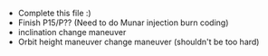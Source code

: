 - Complete this file :)
- Finish P15/P?? (Need to do Munar injection burn coding)
- inclination change maneuver
- Orbit height maneuver change maneuver (shouldn't be too hard)
